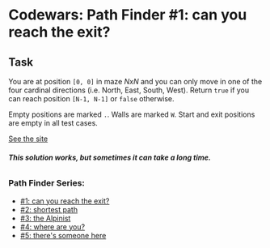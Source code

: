 # Codewars: Path Finder #1: can you reach the exit?

## Task

You are at position `[0, 0]` in maze _NxN_ and 
you can only move in one of the four cardinal directions (i.e. North, East, South, West). 
Return `true` if you can reach position `[N-1, N-1]` or `false` otherwise.

Empty positions are marked `.`. Walls are marked `W`. 
Start and exit positions are empty in all test cases.

[See the site](https://www.codewars.com/kata/5765870e190b1472ec0022a2)

###### ___This solution works, but sometimes it can take a long time.___

### Path Finder Series:
 - [#1: can you reach the exit?](https://www.codewars.com/kata/5765870e190b1472ec0022a2)
 - [#2: shortest path](https://www.codewars.com/kata/57658bfa28ed87ecfa00058a)
 - [#3: the Alpinist](https://www.codewars.com/kata/576986639772456f6f00030c)
 - [#4: where are you?](https://www.codewars.com/kata/5a0573c446d8435b8e00009f)
 - [#5: there's someone here](https://www.codewars.com/kata/5a05969cba2a14e541000129)
 